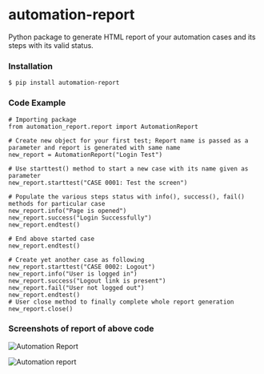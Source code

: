 # automation-report

Python package to generate HTML report of your automation cases and its steps with its valid status.


### Installation
```
$ pip install automation-report
```

### Code Example
```
# Importing package
from automation_report.report import AutomationReport

# Create new object for your first test; Report name is passed as a parameter and report is generated with same name
new_report = AutomationReport("Login Test")

# Use starttest() method to start a new case with its name given as parameter
new_report.starttest("CASE 0001: Test the screen")

# Populate the various steps status with info(), success(), fail() methods for particular case
new_report.info("Page is opened")
new_report.success("Login Successfully")
new_report.endtest()

# End above started case
new_report.endtest()

# Create yet another case as following
new_report.starttest("CASE 0002: Logout")
new_report.info("User is logged in")
new_report.success("Logout link is present")
new_report.fail("User not logged out")
new_report.endtest()
# User close method to finally complete whole report generation
new_report.close()
```
### Screenshots of report of above code
![Automation Report](https://user-images.githubusercontent.com/12621555/74203965-7aabad00-4c99-11ea-9f9f-95323a5c0e63.png)

![Automation report](https://user-images.githubusercontent.com/12621555/74203964-797a8000-4c99-11ea-8760-6c6e2691ab29.png)